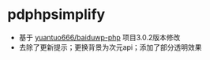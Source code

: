 # pdphpsimplify
- 基于 [yuantuo666/baiduwp-php]([https://markdown.com.cn](https://github.com/yuantuo666/baiduwp-php)https://github.com/yuantuo666/baiduwp-php) 项目3.0.2版本修改
- 去除了更新提示；更换背景为次元api；添加了部分透明效果
